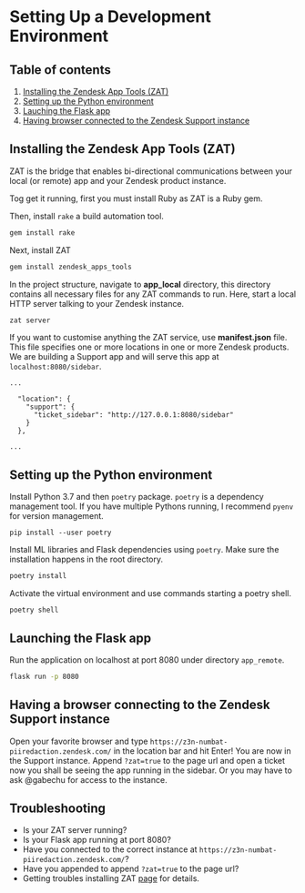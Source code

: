 # Setting Up a Development Environment


## Table of contents

1. [Installing the Zendesk App Tools (ZAT)](#dev-zat)
2. [Setting up the Python environment](#dev-python)
3. [Lauching the Flask app](#dev-flask)
4. [Having browser connected to the Zendesk Support instance](#dev-instance)


## Installing the Zendesk App Tools (ZAT) <a name='dev-zat'></a>
ZAT is the bridge that enables bi-directional communications between your local (or remote) app and your Zendesk product instance.

Tog get it running, first you must install Ruby as ZAT is a Ruby gem.

Then, install `rake` a build automation tool.
```sh
gem install rake
```

Next, install ZAT
```sh
gem install zendesk_apps_tools
```

In the project structure, navigate to **app_local** directory, this directory contains all necessary files for any ZAT commands to run. Here, start a local HTTP server talking to your Zendesk instance.
``` sh
zat server
```

If you want to customise anything the ZAT service, use **manifest.json** file. This file specifies one or more locations in one or more Zendesk products. We are building a Support app and will serve this app at `localhost:8080/sidebar`.
```
...

  "location": {
    "support": {
      "ticket_sidebar": "http://127.0.0.1:8080/sidebar"
    }
  },

...

```

## Setting up the Python environment <a name='dev-python'></a>
Install Python 3.7 and then `poetry` package. `poetry` is a dependency management tool. If you have multiple Pythons running, I recommend `pyenv` for version management.
```
pip install --user poetry
```
Install ML libraries and Flask dependencies using `poetry`. Make sure the installation happens in the root directory.
```sh
poetry install
```
Activate the virtual environment and use commands starting a poetry shell.
```
poetry shell
```

## Launching the Flask app <a name='dev-flask'></a>
Run the application on localhost at port 8080 under directory `app_remote`.
```sh
flask run -p 8080
```

## Having a browser connecting to the Zendesk Support instance <a name='dev-instance'></a>
Open your favorite browser and type `https://z3n-numbat-piiredaction.zendesk.com/` in the location bar and hit Enter! You are now in the Support instance. Append `?zat=true` to the page url and open a ticket now you shall be seeing the app running in the sidebar. Or you may have to ask @gabechu for access to the instance.

## Troubleshooting
- Is your ZAT server running?
- Is your Flask app running at port 8080?
- Have you connected to the correct instance at `https://z3n-numbat-piiredaction.zendesk.com/`?
- Have you appended to append `?zat=true` to the page url?
- Getting troubles installing ZAT [page](https://develop.zendesk.com/hc/en-us/articles/360001075048-Installing-and-using-the-Zendesk-apps-tools) for details.